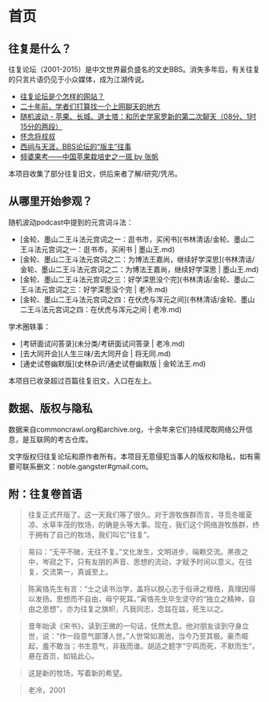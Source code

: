 # 首页

## 往复是什么？

往复论坛（2001-2015）是中文世界最负盛名的文史BBS。消失多年后，有关往复的只言片语仍见于小众媒体，成为江湖传说。

- [往复论坛是个怎样的网站？](https://www.zhihu.com/question/39552772)
- [二十年前，学者们打算找一个上网聊天的地方](https://mp.weixin.qq.com/s/JfK6JZ-GPBB-jlLf0RtMZw)
- [随机波动 - 苹果、长城、道士塔：和历史学家罗新的第二次聊天（08分、1时15分的两段）](https://www.stovol.club/005)
- [怀念将叔叔](https://www.sohu.com/a/652277155_121286085)
- [西祠与天涯，BBS论坛的“版主”往事](https://www.lifeweek.com.cn/article/160832)
- [频婆果考——中国苹果栽培史之一斑 by 张帆](http://agri-history.ihns.ac.cn/scholars/zhangfan1.htm)

本项目收集了部分往复旧文，供后来者了解/研究/凭吊。

## 从哪里开始参观？

随机波动podcast中提到的元宫词斗法：

- [金轮、墨山二王斗法元宫词之一：逛书市，买闲书](书林清话/金轮、墨山二王斗法元宫词之一：逛书市，买闲书 | 墨山王.md)
- [金轮、墨山二王斗法元宫词之二：为博法王嘉尚，继续好学深思](书林清话/金轮、墨山二王斗法元宫词之二：为博法王嘉尚，继续好学深思 | 墨山王.md)
- [金轮、墨山二王斗法元宫词之三：好学深思没个完](书林清话/金轮、墨山二王斗法元宫词之三：好学深思没个完 | 老冷.md)
- [金轮、墨山二王斗法元宫词之四：在伏虎与浑元之间](书林清话/金轮、墨山二王斗法元宫词之四：在伏虎与浑元之间 | 老冷.md)

学术圈轶事：

- [考研面试问答录](未分类/考研面试问答录 | 老冷.md)
- [去大同开会](人生三味/去大同开会 | 将无同.md)
- [通史试卷幽默版](史林杂识/通史试卷幽默版 | 金轮法王.md)

本项目已收录超过百篇往复旧文，入口在左上。

## 数据、版权与隐私

数据来自commoncrawl.org和archive.org，十余年来它们持续爬取网络公开信息，是互联网的考古仓库。

文字版权归往复论坛和原作者所有。本项目无意侵犯当事人的版权和隐私，如有需要可联系删文：noble.gangster#gmail.com。

## 附：往复卷首语

> 往复正式开版了。这一天我们等了很久。对于游牧族群而言，寻觅冬暖夏凉、水草丰茂的牧场，的确是头等大事。现在，我们这个网络游牧族群，终于拥有了自己的牧场，我们叫它“往复”。

>易曰：“无平不陂，无往不复。”文化发生，文明进步，端赖交流。黑夜之中，岑寂之下，只有友朋的声音、思想的流动，才赋予时间以意义。在往复，交流第一，真诚至上。

>陈寅恪先生有言：“士之读书治学，盖将以脱心志于俗谛之桎梏，真理因得以发扬。思想而不自由，毋宁死耳。”寅恪先生毕生坚守的“独立之精神，自由之思想”，亦为往复之旗帜，凡我同志，念兹在兹，死生以之。

>昔年始读《宋书》，读到王微的一句话，怃然太息。他对朋友谈到守身立世，说：“作一段意气鄙薄人世。”人世常如溷池，当今乃至其极。豪杰崛起，羞不敢当；书生意气，非我而谁。胡适之题字“宁鸣而死，不默而生”，悬在首页，如铭此心。

>这是新的牧场，写着新的希望。

>老冷，2001